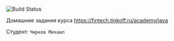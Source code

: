 ![Build Status](https://github.com/smellofnapalm/java-course-2023/actions/workflows/build.yml/badge.svg)

Домашние задания курса https://fintech.tinkoff.ru/academy/java

Студент: `Чирков Михаил`
